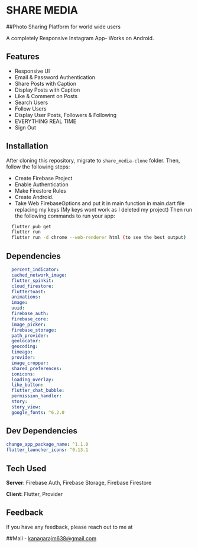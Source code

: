 # SHARE MEDIA
##Photo Sharing Platform for world wide users

A completely Responsive Instagram App- Works on Android.

## Features
- Responsive UI
- Email & Password Authentication
- Share Posts with Caption
- Display Posts with Caption
- Like & Comment on Posts
- Search Users
- Follow Users
- Display User Posts, Followers & Following
- EVERYTHING REAL TIME
- Sign Out

## Installation
After cloning this repository, migrate to ```share_media-clone``` folder. Then, follow the following steps:
- Create Firebase Project
- Enable Authentication
- Make Firestore Rules
- Create Android.
- Take Web FirebaseOptions and put it in main function in main.dart file replacing my keys (My keys wont work as I deleted my project)
Then run the following commands to run your app:
```bash
  flutter pub get
  flutter run
  flutter run -d chrome --web-renderer html (to see the best output)
```

## Dependencies
```yaml
  percent_indicator:
  cached_network_image:
  flutter_spinkit:
  cloud_firestore:
  fluttertoast:
  animations:
  image:
  uuid:
  firebase_auth:
  firebase_core:
  image_picker:
  firebase_storage:
  path_provider:
  geolocator:
  geocoding:
  timeago:
  provider:
  image_cropper:
  shared_preferences:
  ionicons:
  loading_overlay:
  like_button:
  flutter_chat_bubble:
  permission_handler: 
  story: 
  story_view:
  google_fonts: ^6.2.0
```

## Dev Dependencies

```yaml
change_app_package_name: ^1.1.0
flutter_launcher_icons: ^0.13.1
```

## Tech Used
**Server**: Firebase Auth, Firebase Storage, Firebase Firestore

**Client**: Flutter, Provider

## Feedback

If you have any feedback, please reach out to me at 

##Mail - kanagarajm638@gmail.com
